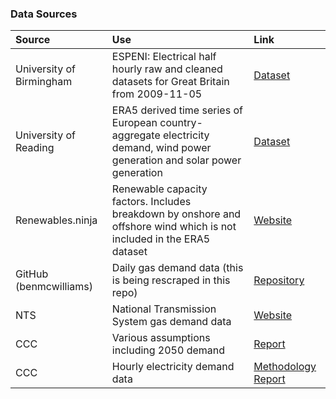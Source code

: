 ### Data Sources

| Source | Use | Link |
|:-------|:----|:-----|
| University of Birmingham | ESPENI: Electrical half hourly raw and cleaned datasets for Great Britain from 2009-11-05 | [Dataset](https://zenodo.org/records/4739408) |
| University of Reading | ERA5 derived time series of European country-aggregate electricity demand, wind power generation and solar power generation | [Dataset](https://researchdata.reading.ac.uk/273/) |
| Renewables.ninja | Renewable capacity factors. Includes breakdown by onshore and offshore wind which is not included in the ERA5 dataset | [Website](https://www.renewables.ninja/) |
| GitHub (benmcwilliams) | Daily gas demand data (this is being rescraped in this repo) | [Repository](https://github.com/benmcwilliams/gas-demand) |
| NTS | National Transmission System gas demand data | [Website](https://data.nationalgas.com/) |
| CCC | Various assumptions including 2050 demand | [Report](https://www.theccc.org.uk/publication/the-seventh-carbon-budget/) |
| CCC | Hourly electricity demand data | [Methodology Report](https://www.theccc.org.uk/publication/methodology-report-uk-northern-ireland-wales-and-scotland-carbon-budget-advice/) |